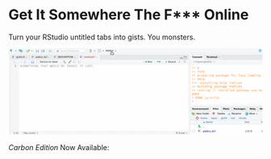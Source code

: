 # Get It Somewhere The F*** Online 
Turn your RStudio untitled tabs into gists. You monsters.

![wat](https://github.com/MilesMcBain/gistfo/raw/master/inst/media/gistfo.gif)

*Carbon Edition* Now Available:
![]()
